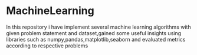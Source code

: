 # MachineLearning

In this repository i have implement several machine learning algorithms with given problem statement and dataset,gained some useful insights using libraries such as numpy,pandas,matplotlib,seaborn and evaluated metrics according to respective problems
